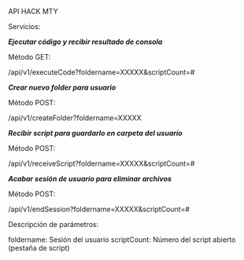 API HACK MTY


Servicios:

***Ejecutar código y recibir resultado de consola***

Método GET:

/api/v1/executeCode?foldername=XXXXX&scriptCount=#



***Crear nuevo folder para usuario***

Método POST:

/api/v1/createFolder?foldername=XXXXX



***Recibir script para guardarlo en carpeta del usuario***

Método POST:

/api/v1/receiveScript?foldername=XXXXX&scriptCount=#



***Acabar sesión de usuario para eliminar archivos***

Método POST:

/api/v1/endSession?foldername=XXXXX&scriptCount=#


Descripción de parámetros:

foldername: Sesión del usuario
scriptCount: Número del script abierto (pestaña de script)
